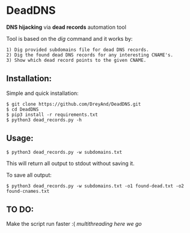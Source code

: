 # DeadDNS
**DNS hijacking** via **dead records** automation tool

Tool is based on the *dig* command and it works by:
```
1) Dig provided subdomains file for dead DNS records.
2) Dig the found dead DNS records for any interesting CNAME's. 
3) Show which dead record points to the given CNAME.
```

## Installation:

Simple and quick installation:
```
$ git clone https://github.com/DreyAnd/DeadDNS.git
$ cd DeadDNS
$ pip3 install -r requirements.txt
$ python3 dead_records.py -h
```

## Usage:

```
$ python3 dead_records.py -w subdomains.txt
```
This will return all output to stdout without saving it.

To save all output:

```
$ python3 dead_records.py -w subdomains.txt -o1 found-dead.txt -o2 found-cnames.txt
```

## TO DO:

Make the script run faster :( 
*multithreading here we go*
